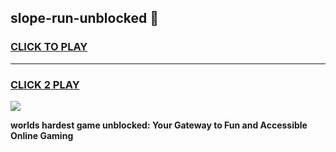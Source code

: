 
## slope-run-unblocked 👋
<h3>
<a href="https://premium.freeplayer.one?title=slope-run-unblocked&ref=14F">CLICK TO PLAY</a></h3>
<hr>

<h3>
<a href="https://premium.freeplayer.one?title=slope-run-unblocked&ref=14F">CLICK 2 PLAY</a>
  
</h3>

<a href="https://premium.freeplayer.one?title=slope-run-unblocked&ref=12F/"><img src="https://clearcache.store/games.png"></a>


**worlds hardest game unblocked: Your Gateway to Fun and Accessible Online Gaming**
